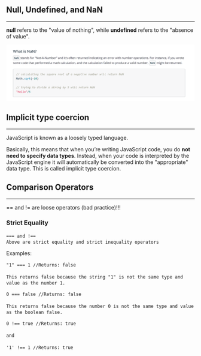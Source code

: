 ## Null, Undefined, and NaN

---

**null** refers to the "value of nothing", while **undefined** refers to the "absence of value".

![](image/NaN.PNG)

## Implicit type coercion

---

JavaScript is known as a loosely typed language.

Basically, this means that when you’re writing JavaScript code, you do **not need to specify data types**. Instead, when your code is interpreted by the JavaScript engine it will automatically be converted into the "appropriate" data type. This is called implicit type coercion.

## Comparison Operators

---

== and != are loose operators (bad practice)!!!

### Strict Equality

```
=== and !==
Above are strict equality and strict inequality operators
```

Examples:

```
"1" === 1 //Returns: false

This returns false because the string "1" is not the same type and value as the number 1.
```

```
0 === false //Returns: false

This returns false because the number 0 is not the same type and value as the boolean false.
```

```
0 !== true //Returns: true

and

'1' !== 1 //Returns: true
```
